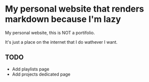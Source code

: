 # My personal website that renders markdown because I'm lazy

My personal website, this is NOT a portifolio.

It's just a place on the internet that I do wathever I want.

## TODO

- Add playlists page
- Add projects dedicated page
